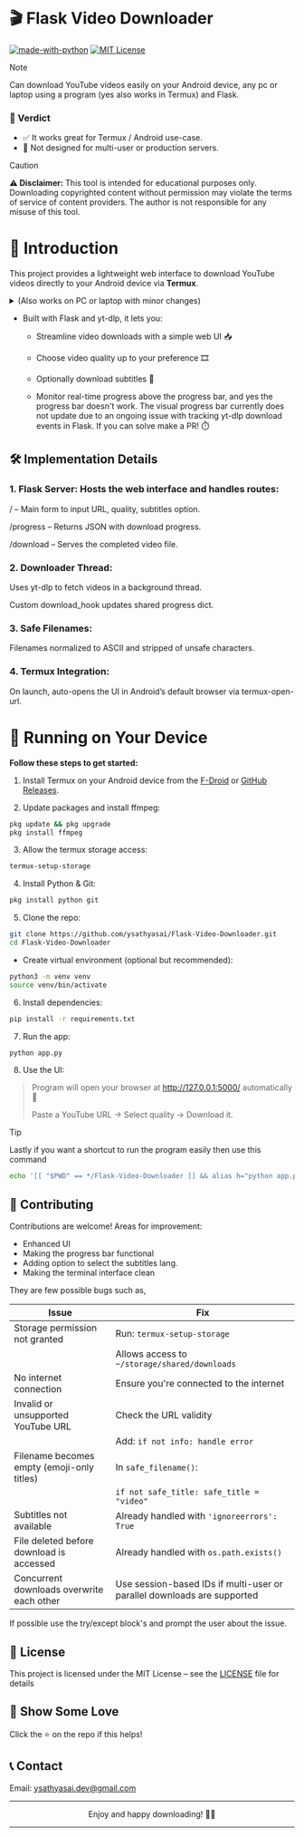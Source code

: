 # 🎬 Flask Video Downloader

[![made-with-python](https://img.shields.io/badge/Made%20with-Python-1f425f.svg)](https://www.python.org/)
[![MIT License](https://img.shields.io/badge/License-MIT%20-blue.svg)](https://choosealicense.com/licenses/mit/)


> [!NOTE]
> Can download YouTube videos easily on your Android device, any pc or laptop using a program (yes also works in Termux) and Flask.

### 🧠 Verdict

- ✅ It works great for Termux / Android use-case.
- 🚫 Not designed for multi-user or production servers.

> [!CAUTION]
> **⚠️ Disclaimer:** This tool is intended for educational purposes only.
> Downloading copyrighted content without permission may violate the terms of service of content providers.
> The author is not responsible for any misuse of this tool.


# 🚀 Introduction

This project provides a lightweight web interface to download YouTube videos directly to your Android device via **Termux**. <details>
  <summary>(Also works on PC or laptop with minor changes)</summary>
  The main change required is replacing the `termux-open-url` command with a cross-platform method to open the browser. On desktop systems, `termux-open-url` will cause an error. You can replace it with the following Python code:

  ```python
  import webbrowser
  webbrowser.open("http://127.0.0.1:5000/")
  ```

  This ensures compatibility across Windows, Linux, and macOS platforms.

</details>

- Built with Flask and yt-dlp, it lets you:

  - Streamline video downloads with a simple web UI 📥

  - Choose video quality up to your preference 🎞️

  - Optionally download subtitles 📄

  - Monitor real-time progress above the progress bar, and yes the progress bar doesn't work. The visual progress bar currently does not update due to an ongoing issue with tracking yt-dlp download events in Flask. If you can solve make a PR! ⏱️


## 🛠️ Implementation Details

### 1. Flask Server: Hosts the web interface and handles routes:

/ – Main form to input URL, quality, subtitles option.

/progress – Returns JSON with download progress.

/download – Serves the completed video file.

### 2. Downloader Thread:

Uses yt-dlp to fetch videos in a background thread.

Custom download_hook updates shared progress dict.

### 3. Safe Filenames:

Filenames normalized to ASCII and stripped of unsafe characters.

### 4. Termux Integration:

On launch, auto-opens the UI in Android’s default browser via termux-open-url.

# 🚀 Running on Your Device

**Follow these steps to get started:**

1. Install Termux on your Android device from the [F-Droid](https://f-droid.org/en/packages/com.termux/) or [GitHub Releases](https://github.com/termux/termux-app/releases).


2. Update packages and install ffmpeg:

```bash
pkg update && pkg upgrade
pkg install ffmpeg
```

3. Allow the termux storage access:

```bash
termux-setup-storage
```

4. Install Python & Git:

```bash
pkg install python git
```

5. Clone the repo:

```bash
git clone https://github.com/ysathyasai/Flask-Video-Downloader.git
cd Flask-Video-Downloader
```

- Create virtual environment (optional but recommended):

```bash
python3 -m venv venv
source venv/bin/activate
```

6. Install dependencies:

```bash
pip install -r requirements.txt
```

7. Run the app:

```bash
python app.py
```

8. Use the UI:

> Program will open your browser at http://127.0.0.1:5000/ automatically 📱
>
> Paste a YouTube URL → Select quality → Download it.

> [!TIP]
>Lastly if you want a shortcut to run the program easily then use this command
>
>```bash
>echo '[[ "$PWD" == */Flask-Video-Downloader ]] && alias h="python app.py"' >> ~/.bashrc && source ~/.bashrc
>```

## 🤝 Contributing

Contributions are welcome! Areas for improvement:
- Enhanced UI
- Making the progress bar functional
- Adding option to select the subtitles lang.
- Making the terminal interface clean

They are few possible bugs such as,

| **Issue**                                  | **Fix**                                                                 |
|--------------------------------------------|--------------------------------------------------------------------------|
| Storage permission not granted             | Run: `termux-setup-storage`                                             |
|                                            | Allows access to `~/storage/shared/downloads`                             |
| No internet connection                     | Ensure you're connected to the internet                                 |
| Invalid or unsupported YouTube URL         | Check the URL validity                                                  |
|                                            | Add: `if not info: handle error`                                        |
| Filename becomes empty (emoji-only titles) | In `safe_filename()`:                                                   |
|                                            | `if not safe_title: safe_title = "video"`                                |
| Subtitles not available                    | Already handled with `'ignoreerrors': True`                             |
| File deleted before download is accessed   | Already handled with `os.path.exists()`                                 |
| Concurrent downloads overwrite each other  | Use session-based IDs if multi-user or parallel downloads are supported |

If possible use the try/except block's and prompt the user about the issue.

## 📝 License

This project is licensed under the MIT License – see the [LICENSE](LICENSE) file for details

## 🌟 Show Some Love

Click the ⭐️ on the repo if this helps!

## 📞 Contact

Email: ysathyasai.dev@gmail.com

---
<p align="center">Enjoy and happy downloading! 🎉📲</p>

---
